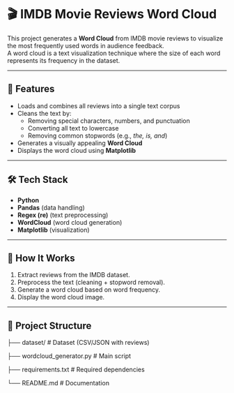 # 🎬 IMDB Movie Reviews Word Cloud  

This project generates a **Word Cloud** from IMDB movie reviews to visualize the most frequently used words in audience feedback.  
A word cloud is a text visualization technique where the size of each word represents its frequency in the dataset.  

---

## 📌 Features  
- Loads and combines all reviews into a single text corpus  
- Cleans the text by:  
  - Removing special characters, numbers, and punctuation  
  - Converting all text to lowercase  
  - Removing common stopwords (e.g., *the, is, and*)  
- Generates a visually appealing **Word Cloud**  
- Displays the word cloud using **Matplotlib**  

---

## 🛠️ Tech Stack  
- **Python**  
- **Pandas** (data handling)  
- **Regex (re)** (text preprocessing)  
- **WordCloud** (word cloud generation)  
- **Matplotlib** (visualization)  

---

## 🚀 How It Works  
1. Extract reviews from the IMDB dataset.  
2. Preprocess the text (cleaning + stopword removal).  
3. Generate a word cloud based on word frequency.  
4. Display the word cloud image.  

---

## 📂 Project Structure  
├── dataset/ # Dataset (CSV/JSON with reviews)

├── wordcloud_generator.py # Main script

├── requirements.txt # Required dependencies

└── README.md # Documentation
